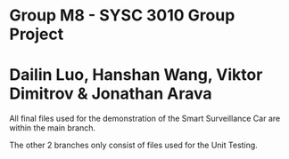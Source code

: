 # Group M8 - SYSC 3010 Group Project
# Dailin Luo, Hanshan Wang, Viktor Dimitrov & Jonathan Arava


All final files used for the demonstration of the Smart Surveillance Car are within the main branch.

The other 2 branches only consist of files used for the Unit Testing.
